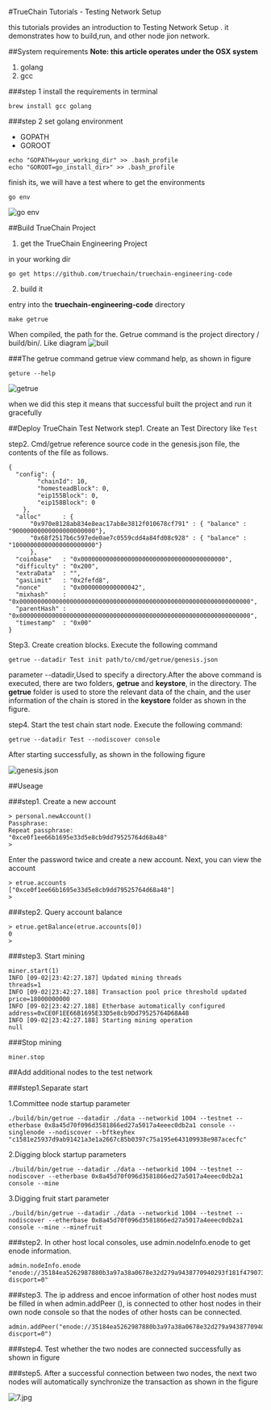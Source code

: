 #TrueChain Tutorials - Testing Network Setup

this tutorials provides an introduction to Testing Network Setup . it demonstrates how to build,run, and other node jion network. 

##System requirements
**Note: this article operates under the OSX system**

1. golang
2. gcc

###step 1
install the requirements in terminal

```
brew install gcc golang
```
###step 2
set golang environment

* GOPATH
* GOROOT

```
echo "GOPATH=your_working_dir" >> .bash_profile
echo "GOROOT=go_install_dir>" >> .bash_profile
```

finish its, we will have a test where to get the environments

```
go env
```

![go env](https://camo.githubusercontent.com/b3c2a1dc31fd67960fa117288561bb89f12977ae/68747470733a2f2f75706c6f61642d696d616765732e6a69616e7368752e696f2f75706c6f61645f696d616765732f31333635323438392d663465386433643232616439363761662e6a70673f696d6167654d6f6772322f6175746f2d6f7269656e742f7374726970253743696d61676556696577322f322f772f31323430)


##Build TrueChain Project

1. get the TrueChain Engineering Project

in your working dir

```
go get https://github.com/truechain/truechain-engineering-code
```

2. build it

entry into the **truechain-engineering-code** directory

```
make getrue
```

When compiled, the path for the. Getrue command is the project directory / build/bin/. Like diagram
![buil](https://camo.githubusercontent.com/f8d19266c49aecfdd694ae278031dbb2c0ae9128/68747470733a2f2f75706c6f61642d696d616765732e6a69616e7368752e696f2f75706c6f61645f696d616765732f31333635323438392d623536626666323163316531386538642e6a70673f696d6167654d6f6772322f6175746f2d6f7269656e742f7374726970253743696d61676556696577322f322f772f31323430)

###The getrue command
getrue view command help, as shown in figure

```
geture --help
```

![getrue](https://camo.githubusercontent.com/7bbab2adbd9036dfd073aa8d757403ce32f37636/68747470733a2f2f75706c6f61642d696d616765732e6a69616e7368752e696f2f75706c6f61645f696d616765732f31333635323438392d376364383736386336343437656432352e6a70673f696d6167654d6f6772322f6175746f2d6f7269656e742f7374726970253743696d61676556696577322f322f772f31323430)

when we did this step it means that successful built the project and run it gracefully

##Deploy TrueChain Test Network
step1. Create an Test Directory like `Test`

step2. Cmd/getrue reference source code in the genesis.json file, the contents of the file as follows.

```
{
  "config": {
        "chainId": 10,
        "homesteadBlock": 0,
        "eip155Block": 0,
        "eip158Block": 0
    },
  "alloc"      : {
	  "0x970e8128ab834e8eac17ab8e3812f010678cf791" : { "balance" : "90000000000000000000000"},
	  "0x68f2517b6c597ede0ae7c0559cdd4a84fd08c928" : { "balance" : "10000000000000000000000"}
	  },
  "coinbase"   : "0x0000000000000000000000000000000000000000",
  "difficulty" : "0x200",
  "extraData"  : "",
  "gasLimit"   : "0x2fefd8",
  "nonce"      : "0x0000000000000042",
  "mixhash"    : "0x0000000000000000000000000000000000000000000000000000000000000000",
  "parentHash" : "0x0000000000000000000000000000000000000000000000000000000000000000",
  "timestamp"  : "0x00"
}
```
Step3. Create creation blocks. Execute the following command

```
getrue --datadir Test init path/to/cmd/getrue/genesis.json
```

parameter --datadir,Used to specify a directory.After the above command is executed, there are two folders, **getrue** and **keystore**, in the directory. The **getrue** folder is used to store the relevant data of the chain, and the user information of the chain is stored in the **keystore** folder as shown in the figure.

step4. Start the test chain start node. Execute the following command: 

```
getrue --datadir Test --nodiscover console
```

After starting successfully, as shown in the following figure


![genesis.json](https://camo.githubusercontent.com/f6b3ce99269b27f137c8dc3ff983353356504bc6/68747470733a2f2f75706c6f61642d696d616765732e6a69616e7368752e696f2f75706c6f61645f696d616765732f31333635323438392d373565313663373665346537303231322e6a70673f696d6167654d6f6772322f6175746f2d6f7269656e742f7374726970253743696d61676556696577322f322f772f31323430)

##Useage

###step1. Create a new account

```
> personal.newAccount()
Passphrase: 
Repeat passphrase: 
"0xce0f1ee66b1695e33d5e8cb9dd79525764d68a48"
> 
```

Enter the password twice and create a new account. Next, you can view the account

```
> etrue.accounts
["0xce0f1ee66b1695e33d5e8cb9dd79525764d68a48"]
> 
```

###step2. Query account balance

```
> etrue.getBalance(etrue.accounts[0])
0
> 
```

###step3. Start mining
```
miner.start(1)
INFO [09-02|23:42:27.187] Updated mining threads                   threads=1
INFO [09-02|23:42:27.188] Transaction pool price threshold updated price=18000000000
INFO [09-02|23:42:27.188] Etherbase automatically configured       address=0xCE0F1EE66B1695E33D5e8cb9Dd79525764D68A48
INFO [09-02|23:42:27.188] Starting mining operation 
null
```
 
###Stop mining

```
miner.stop
```
##Add additional nodes to the test network

###step1.Separate start

1.Committee node startup parameter

```
./build/bin/getrue --datadir ./data --networkid 1004 --testnet --etherbase 0x8a45d70f096d3581866ed27a5017a4eeec0db2a1 console --singlenode --nodiscover --bftkeyhex "c1581e25937d9ab91421a3e1a2667c85b0397c75a195e643109938e987acecfc"
```

2.Digging block startup parameters

```
./build/bin/getrue --datadir ./data --networkid 1004 --testnet --nodiscover --etherbase 0x8a45d70f096d3581866ed27a5017a4eeec0db2a1 console --mine
```

3.Digging fruit start parameter

```
./build/bin/getrue --datadir ./data --networkid 1004 --testnet --nodiscover --etherbase 0x8a45d70f096d3581866ed27a5017a4eeec0db2a1 console --mine --minefruit
```

###step2. In other host local consoles, use admin.nodeInfo.enode to get enode information.

```
admin.nodeInfo.enode "enode://35184ea5262987880b3a97a38a0678e32d279a9438770940293f181f4790738011f93401f91ba6f6a51804fd1a76a47f45c991a88661c7207513e5d7a8a73318@[::]:30303?discport=0"
```

###step3. The ip address and encoe information of other host nodes must be filled in when admin.addPeer (), is connected to other host nodes in their own node console so that the nodes of other hosts can be connected.

```
admin.addPeer("enode://35184ea5262987880b3a97a38a0678e32d279a9438770940293f181f4790738011f93401f91ba6f6a51804fd1a76a47f45c991a88661c7207513e5d7a8a73318@[47.92.224.44]:30303?discport=0")
```

###step4. Test whether the two nodes are connected successfully as shown in figure

###step5. After a successful connection between two nodes, the next two nodes will automatically synchronize the transaction as shown in the figure

![7.jpg](https://github.com/truechain/wiki/blob/master/developer/img/151539223849_.pic_hd.jpg)

